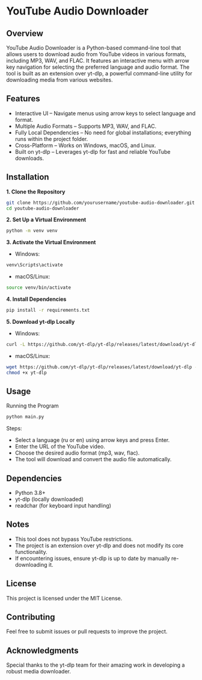 YouTube Audio Downloader
===================
Overview
---
YouTube Audio Downloader is a Python-based command-line tool that allows users to download audio from YouTube videos in various formats, including MP3, WAV, and FLAC. It features an interactive menu with arrow key navigation for selecting the preferred language and audio format. The tool is built as an extension over yt-dlp, a powerful command-line utility for downloading media from various websites.

Features
---
- Interactive UI – Navigate menus using arrow keys to select language and format.
- Multiple Audio Formats – Supports MP3, WAV, and FLAC.
- Fully Local Dependencies – No need for global installations; everything runs within the project folder.
- Cross-Platform – Works on Windows, macOS, and Linux.
- Built on yt-dlp – Leverages yt-dlp for fast and reliable YouTube downloads.

Installation
---
**1. Clone the Repository**
```bash
git clone https://github.com/yourusername/youtube-audio-downloader.git
cd youtube-audio-downloader
```

**2. Set Up a Virtual Environment**
```bash
python -m venv venv
```
**3. Activate the Virtual Environment**
- Windows:
```bash
venv\Scripts\activate
```
- macOS/Linux:
```bash
source venv/bin/activate
```

**4. Install Dependencies**
```bash
pip install -r requirements.txt
```

**5. Download yt-dlp Locally**
- Windows:
```bash
curl -L https://github.com/yt-dlp/yt-dlp/releases/latest/download/yt-dlp.exe -o yt-dlp.exe
```
- macOS/Linux:
```bash
wget https://github.com/yt-dlp/yt-dlp/releases/latest/download/yt-dlp -O yt-dlp
chmod +x yt-dlp
```

Usage
---
Running the Program

```bash
python main.py
```

Steps:

- Select a language (ru or en) using arrow keys and press Enter.
- Enter the URL of the YouTube video.
- Choose the desired audio format (mp3, wav, flac).
- The tool will download and convert the audio file automatically.

Dependencies
---

- Python 3.8+
- yt-dlp (locally downloaded)
- readchar (for keyboard input handling)

Notes
---

- This tool does not bypass YouTube restrictions.
- The project is an extension over yt-dlp and does not modify its core functionality.
- If encountering issues, ensure yt-dlp is up to date by manually re-downloading it.

License
---
This project is licensed under the MIT License.

Contributing
---
Feel free to submit issues or pull requests to improve the project.

Acknowledgments
---
Special thanks to the yt-dlp team for their amazing work in developing a robust media downloader.



